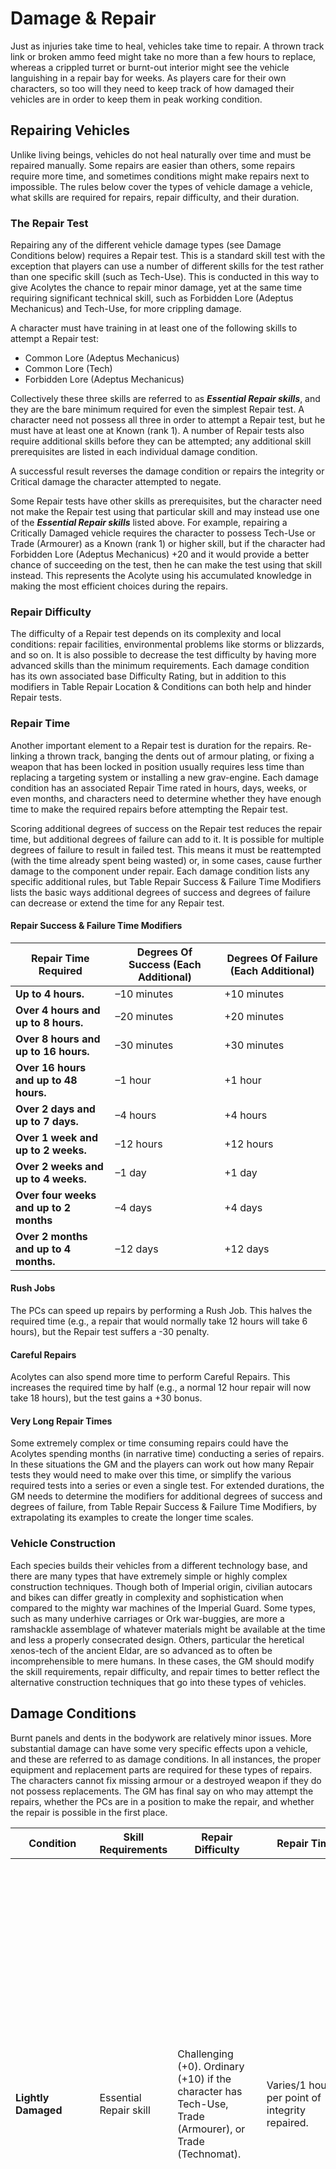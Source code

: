 # Damage & Repair 

Just as injuries take time to heal, vehicles take time to repair. A thrown track link or broken ammo feed might take no more than a few hours to replace, whereas a crippled turret or burnt-out interior might see the vehicle languishing in a repair bay for weeks. As players care for their own characters, so too will they need to keep track of how damaged their vehicles are in order to keep them in peak working condition.

## Repairing Vehicles 

Unlike living beings, vehicles do not heal naturally over time and must be repaired manually. Some repairs are easier than others, some repairs require more time, and sometimes conditions might make repairs next to impossible. The rules below cover the types of vehicle damage a vehicle, what skills are required for repairs, repair difficulty, and their duration.

### The Repair Test 

Repairing any of the different vehicle damage types (see Damage Conditions below) requires a Repair test. This is a standard skill test with the exception that players can use a number of different skills for the test rather than one specific skill (such as Tech-Use). This is conducted in this way to give Acolytes the chance to repair minor damage, yet at the same time requiring significant technical skill, such as Forbidden Lore (Adeptus Mechanicus) and Tech-Use, for more crippling damage.

A character must have training in at least one of the following skills to attempt a Repair test:

-   Common Lore (Adeptus Mechanicus)
-   Common Lore (Tech)
-   Forbidden Lore (Adeptus Mechanicus)

Collectively these three skills are referred to as ***Essential Repair skills***, and they are the bare minimum required for even the simplest Repair test. A character need not possess all three in order to attempt a Repair test, but he must have at least one at Known (rank 1). A number of Repair tests also require additional skills before they can be attempted; any additional skill prerequisites are listed in each individual damage condition.

A successful result reverses the damage condition or repairs the integrity or Critical damage the character attempted to negate.

Some Repair tests have other skills as prerequisites, but the character need not make the Repair test using that particular skill and may instead use one of the ***Essential Repair skills*** listed above. For example, repairing a Critically Damaged vehicle requires the character to possess Tech-Use or Trade (Armourer) as a Known (rank 1) or higher skill, but if the character had Forbidden Lore (Adeptus Mechanicus) +20 and it would provide a better chance of succeeding on the test, then he can make the test using that skill instead. This represents the Acolyte using his accumulated knowledge in making the most efficient choices during the repairs.

### Repair Difficulty 

The difficulty of a Repair test depends on its complexity and local conditions: repair facilities, environmental problems like storms or blizzards, and so on. It is also possible to decrease the test difficulty by having more advanced skills than the minimum requirements. Each damage condition has its own associated base Difficulty Rating, but in addition to this modifiers in Table Repair Location & Conditions can both help and hinder Repair tests.

### Repair Time 

Another important element to a Repair test is duration for the repairs. Re-linking a thrown track, banging the dents out of armour plating, or fixing a weapon that has been locked in position usually requires less time than replacing a targeting system or installing a new grav-engine. Each damage condition has an associated Repair Time rated in hours, days, weeks, or even months, and characters need to determine whether they have enough time to make the required repairs before attempting the Repair test.

Scoring additional degrees of success on the Repair test reduces the repair time, but additional degrees of failure can add to it. It is possible for multiple degrees of failure to result in failed test. This means it must be reattempted (with the time already spent being wasted) or, in some cases, cause further damage to the component under repair. Each damage condition lists any specific additional rules, but Table Repair Success & Failure Time Modifiers lists the basic ways additional degrees of success and degrees of failure can decrease or extend the time for any Repair test.

#### Repair Success & Failure Time Modifiers
| Repair Time Required | Degrees Of Success (Each Additional) | Degrees Of Failure (Each Additional) |
|---|---|---|
| **Up to 4 hours.** | –10 minutes | +10 minutes |
| **Over 4 hours and up to 8 hours.** | –20 minutes | +20 minutes |
| **Over 8 hours and up to 16 hours.** | –30 minutes | +30 minutes |
| **Over 16 hours and up to 48 hours.** | –1 hour | +1 hour |
| **Over 2 days and up to 7 days.** | –4 hours | +4 hours |
| **Over 1 week and up to 2 weeks.** | –12 hours | +12 hours |
| **Over 2 weeks and up to 4 weeks.** | –1 day | +1 day |
| **Over four weeks and up to 2 months** | –4 days | +4 days |
| **Over 2 months and up to 4 months.** | –12 days | +12 days |

#### Rush Jobs 

The PCs can speed up repairs by performing a Rush Job. This halves the required time (e.g., a repair that would normally take 12 hours will take 6 hours), but the Repair test suffers a -30 penalty.

#### Careful Repairs 

Acolytes can also spend more time to perform Careful Repairs. This increases the required time by half (e.g., a normal 12 hour repair will now take 18 hours), but the test gains a +30 bonus.

#### Very Long Repair Times 

Some extremely complex or time consuming repairs could have the Acolytes spending months (in narrative time) conducting a series of repairs. In these situations the GM and the players can work out how many Repair tests they would need to make over this time, or simplify the various required tests into a series or even a single test. For extended durations, the GM needs to determine the modifiers for additional degrees of success and degrees of failure, from Table Repair Success & Failure Time Modifiers, by extrapolating its examples to create the longer time scales.

### Vehicle Construction 

Each species builds their vehicles from a different technology base, and there are many types that have extremely simple or highly complex construction techniques. Though both of Imperial origin, civilian autocars and bikes can differ greatly in complexity and sophistication when compared to the mighty war machines of the Imperial Guard. Some types, such as many underhive carriages or Ork war-buggies, are more a ramshackle assemblage of whatever materials might be available at the time and less a properly consecrated design. Others, particular the heretical xenos-tech of the ancient Eldar, are so advanced as to often be incomprehensible to mere humans. In these cases, the GM should modify the skill requirements, repair difficulty, and repair times to better reflect the alternative construction techniques that go into these types of vehicles.

## Damage Conditions 

Burnt panels and dents in the bodywork are relatively minor issues. More substantial damage can have some very specific effects upon a vehicle, and these are referred to as damage conditions. In all instances, the proper equipment and replacement parts are required for these types of repairs. The characters cannot fix missing armour or a destroyed weapon if they do not possess replacements. The GM has final say on who may attempt the repairs, whether the PCs are in a position to make the repair, and whether the repair is possible in the first place.

| Condition | Skill Requirements | Repair Difficulty | Repair Time | Description |
|---|---|---|---|---|
| **Lightly Damaged** | Essential Repair skill | Challenging (+0). Ordinary (+10) if the character has Tech-Use, Trade (Armourer), or Trade (Technomat). | Varies/1 hour per point of integrity repaired. | Lightly Damaged vehicles are easier to repair, and can generally be repaired by vehicle crews and operators with a basic working knowledge of technology. If a vehicle has suffered damage up to half its total integrity (rounding up), it is Lightly Damaged. A Lightly Damaged vehicle can fight without any penalties. Repairing all the integrity on a Lightly Damaged vehicle requires a character to only make a single Repair test and not one test per point of integrity. |
| **Heavily Damaged** | Essential Repair skill | Arduous (–40). Hard (–20) if the character has Trade (Technomat). Challenging (+0) if the character has Tech- Use or Trade (Armourer). | Varies/4 hour per point of integrity repaired. | Heavily Damaged vehicles take a substantial amount of time and effort to repair, and become greater liabilities the longer they go without repairs. If a vehicle has suffered more damage than half its total integrity (rounding up), but has not yet suffered any Critical damage (other than those caused by Righteous Fury), it is said to be Heavily Damaged. Heavily Damaged vehicles suffer a –10 penalty to all Operate tests in addition to any other penalties or bonuses it may already have. Repairing all the integrity on a Heavily Damaged vehicle requires one Repair test for every 5 points of integrity damage (or fraction thereof). Once a Heavily Damaged vehicle's integrity is repaired to half its starting value, the vehicle is then considered Lightly Damaged. |
| **Critically Damaged** | Tech-Use or Trade (Armourer) | Challenging (+0). Ordinary (+10) if the character has both Tech-Use and Trade (Armourer). | Varies/1 day per point of Critical Damage repaired. | Critically Damaged vehicles take an exceptionally long time to repair, and only rare individuals steeped in the forbidden knowledge of the Omnissiah are truly capable of soothing the machine's wounded spirit and coaxing life into it once again. If a vehicle has suffered any Critical damage (not including Critical damage caused by Righteous Fury), it is Critically Damaged. It is rare for a commander to send a vehicle so heavily damaged into combat, but if a Critically Damaged vehicle is ever forced to fight, its operator suffers a –20 penalty to all Operate tests in addition to any other penalties or bonuses that might be present. Critical damage must be repaired before any repairs can be made to integrity, and each point of Critical damage on a Critically Damaged vehicle must be repaired individually. Once a Critically Damaged vehicle has had every point of Critical damage repaired, it is said to be Heavily Damaged. Repairing Critical damage does not reverse any lingering damage conditions, such as destroyed weapons or vehicle immobilisation. |
| **Fire Damaged** | Essential Repair skill | Routine (+20) | Varies/1 hour for every 6 rounds/30 seconds (or part thereof) the vehicle spent alight or had a crewmember or passenger within it who was on fire. | Fires are understandably just as dangerous for vehicles as they are people. Exposed wires and cabling can melt, fuel systems can explode, and even something simple like seat or a control panel can be destroyed by fire, making operating the vehicle difficult if not impossible. Vehicles that have spent any amount of time on fire due to Critical damage, or that have contained crew or passengers that have been set on fire, are said to be Fire Damaged. All tests taken to Operate a Fire Damaged vehicle suffer a –10 penalty. See On Fire! for details on what happens to a vehicle that has been set on fire. |
| **Motive Systems Impaired** | Essential Repair skill | Challenging (+0). Ordinary (+10) if the character has Tech-Use, Trade (Armourer), or Trade (Technomat). | 4 hours (this time can be extended or decreased due to specific vehicle traits). | A vehicle that suffers a Motive Systems Impaired condition reduces its Tactical Speed by 1d10, and the driver must pass a Challenging (+0) Operate test at the start of his turn if he wants to rotate the vehicle more than once during that turn. If the operator fails the Repair test by three or more degrees, then something has gone wrong during the repairs. The vehicle is now treated as having suffered a Motive Systems Crippled Result. |
| **Motive Systems Crippled** | Trade (Technomat) | Very Hard (–30). Hard (–20) if the character has Tech-Use or Trade (Armourer). | 16 hours (this time can be extended or decreased due to specific vehicle traits). | A vehicle that suffers a Motive Systems Crippled result on the Vehicle Critical Effects tables reduces its Tactical Speed by 2d10 and its Cruising Speed by half. If the operator fails the test by three or more degrees, then something has gone wrong during the repairs. The vehicle is now treated as having suffered a Motive Systems Destroyed Result. |
| **Motive Systems Destroyed** | Tech-Use or Trade (Armourer) | Arduous (–40). Hard (–20) if the character has both Tech-Use and Trade (Armourer). | 2 days (this time can be extended or decreased due to specific Vehicle traits). | A vehicle that suffers a Motive Systems Destroyed condition cannot move under its own power. If the character fails the Repair test by three or more degrees of failure, then he has done something wrong and must reattempt the repairs from scratch. The time used to repair the vehicle's motive systems, including any additional time due to the degrees of failure, is wasted. |
| **Reduced Armour** | Essential Repair skill | Hard (–20). Challenging (+0) if the character has Trade (Armourer). | Varies/4 hours for every 5 points (or fraction thereof) of AP repaired. | Whenever a vehicle suffers a reduction in Armour due to Critical damage, this can be repaired by dividing the missing armour up into groups of 5 AP and taking a Repair test for each individual grouping. If the character fails a Repair test by three or more degrees of failure, then the armour has been installed incorrectly and the Repair test for that specific grouping of AP must be reattempted. |
| **Targetting Systems Destroyed** | Tech-Use or Trade (Armourer), and either Common Lore (Adeptus Mechanicus) or Forbidden Lore (Adeptus Mechanicus). | Very Hard (–30). | 1 week (2 weeks if the vehicle has the Super Heavy vehicle trait). | Whenever a weapon suffers a Targeting System Destroyed result on the Critical Effects tables, it suffers a –20 penalty to all shots taken with that weapon (or location, such as a turret, if it is the location's targeting systems that are destroyed). Repairing a weapon's targeting system is often a complex and time-consuming process involving the installation of targeting cogitators and the appeasement of hallowed machine spirits, and thus only those well-versed in the laws and rituals of the Machine God possess the required knowledge to undertake such a difficult task. Failing the Repair test to restore a vehicle's targeting system results in the machine spirit rejecting its new home; the Repair test must be reattempted. Additionally, the character that attempted the repair must spend one day in silent meditation and reflection on the Great Works of the Omnissiah for every degree of failure on the Repair test. He can reattempt the Repair test once he has finished contemplating how he might have offended the machine spirit he was attempting to install. |
| **Vehicle Destroyed** | N/A | N/A | N/A | A number of results on the Vehicle Critical Effects tables indicate that a vehicle has been destroyed without an internal explosion. This condition cannot be repaired, but items from within can still be recovered at the GM's discretion. Vehicle-mounted weapons mounted that have not been destroyed can be removed; this requires a Repair test as if attempting to repair a Weapon Destroyed result. If the character attempting this test succeeds, the weapon is removed and can possibly be refitted onto another vehicle. In all instances, the GM has final say on what can be salvaged and what, if any, special equipment the characters require before they can salvage any extraordinarily heavy or cumbersome weapons. |
| **Weapon/Turret Locked** | Trade (Technomat) | Challenging (+0) for non-Turret-Mounted weapons. Hard (–20) for Turret-Mounted weapons. If the character has Tech-Use or Trade (Armourer) he gains a +10 bonus. | 16 hours for non-Turret-Mounted weapons. 48 hours for Turret-Mounted weapons | Sometimes a weapon's mounting can be damaged even if the weapon itself remains untouched. Weapons that suffer a Weapon/ Turret Locked result can make ranged attacks, but lose their fire arcs and are treated as Fixed Weapons until the this damage condition has been repaired. If the character fails the Repair test with three or more degrees of failure, something goes terribly wrong and he must reattempt the repair from the start |
| **Weapon Destroyed** | Essential Repair skill | Challenging (+0) for Sponson/Pintle mounted weapons. Hard (–20) for Fixed/Hull/Turret mounted weapons. +10 Bonus if the character has Tech-Use or Trade (Armourer). | 8 hours for Sponson/Pintle mounted weapons. 16 hours for Fixed/Hull/Turret mounted weapons. | Weapons that have suffered a Weapon Destroyed result cannot be repaired and must instead be replaced. The Acolytes must first obtain a new weapon to replace the destroyed one (through a Requisition test). Once a replacement weapon has been acquired, the Repair test is taken in order to install the new weapon. If the character fails the Repair test with two or more degrees of failure, the character has installed the weapon incorrectly and must start the repair over. |
| **Weapon Disabled** | Essential Repair skill | Ordinary (+10) for Sponson/Pintle mounted weapons. Hard (–20) for Fixed/Hull/Turret mounted weapons. +10 Bonus if the character has Tech-Use or Trade (Armourer). | 4 hours for Sponson/Pintle mounted weapons. 8 hours for Fixed/Hull/Turret mounted weapons. | A weapon that suffers a Weapon Disabled result on the Vehicle Critical Effects tables cannot make ranged attacks (or in rare cases, melee attacks for weapons designed for close combat) until it has been repaired via a Repair test. If the character fails the Repair test with three or more degrees of failure, something goes terribly wrong, and the weapon is now too badly damaged to repair and must be replaced (see Weapon Destroyed). |
